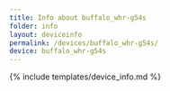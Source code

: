 ```yaml
---
title: Info about buffalo_whr-g54s
folder: info
layout: deviceinfo
permalink: /devices/buffalo_whr-g54s/
device: buffalo_whr-g54s
---
```

{% include templates/device_info.md %}
